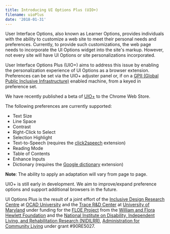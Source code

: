 ```yaml
---
title: Introducing UI Options Plus (UIO+)
filename: uioPlus
date: '2018-01-31'
---
```


User Interface Options, also known as Learner Options, provides individuals with the ability
to customize a web site to meet their personal needs and preferences. Currently, to provide such customizations,
the web page needs to incorporate the UI Options widget into the site's markup.
However, not every site will have UI Options or site personalizations incorporated.

User Interface Options Plus (UIO+) aims to address this issue by enabling the personalization
experience of UI Options as a browser extension.
Preferences can be set via the UIO+ adjuster panel or, if on a
[GPII (Global Public Inclusive Infrastructure)](https://gpii.net/) enabled machine, from a keyed in preference set.

We have recently published a beta of [UIO+](https://chrome.google.com/webstore/detail/ui-options-plus-uio+/okenndailhmikjjfcnmolpaefecbpaek)
to the Chrome Web Store.

The following preferences are currently supported:

- Text Size
- Line Space
- Contrast
- Right-Click to Select
- Selection Highlight
- Text-to-Speech (requires the [click2speech](https://chrome.google.com/webstore/detail/click2speech/djfpbemmcokhlllnafdmomgecdlicfhj)
  extension)
- Reading Mode
- Table of Contents
- Enhance Inputs
- Dictionary (requires the [Google dictionary](https://chrome.google.com/webstore/detail/google-dictionary-by-goog/mgijmajocgfcbeboacabfgobmjgjcoja)
  extension)

**Note**: The ability to apply an adaptation will vary from page to page.

UIO+ is still early in development. We aim to improve/expand preference options and support
 additional browsers in the future.

UI Options Plus is the result of a joint effort of the [Inclusive Design Research Centre](https://idrc.ocadu.ca/) at
[OCAD University](https://www.ocadu.ca/) and the [Trace R&D Center](https://trace.umd.edu/) at [University of Maryland](https://umd.edu/)
under funding for the [FLOE Project](https://floeproject.org/) from the [William and Flora Hewlett Foundation](https://www.hewlett.org/)
and the [National Institute on Disability, Independent Living, and Rehabilitation Research (NIDILRR)](https://www.acl.gov/about-acl/about-national-institute-disability-independent-living-and-rehabilitation-research),
[Administration for Community Living](https://www.acl.gov/) under grant #90RE5027.
